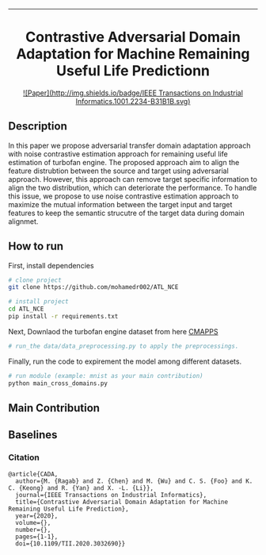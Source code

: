 
---   
<div align="center">    
 
# Contrastive Adversarial Domain Adaptation for Machine Remaining Useful Life Predictionn     

[![Paper](http://img.shields.io/badge/IEEE Transactions on Industrial Informatics.1001.2234-B31B1B.svg)](https://ieeexplore.ieee.org/document/9234721)

<!--
ARXIV   
[![Paper](http://img.shields.io/badge/arxiv-math.co:1480.1111-B31B1B.svg)](https://www.nature.com/articles/nature14539)
-->



<!--  
Conference   
-->   
</div>
 
## Description   
In this paper we propose adversarial transfer domain adaptation approach with noise contrastive estimation approach for remaining useful life estimation of turbofan engine. The proposed approach aim to align the feature distrubtion between the source and target using adversarial approach. However, this approach can remove target specific information to align the two distribution, which can deteriorate the performance. To handle this issue, we propose to use noise contrastive estimation approach to maximize the mutual information between the target input and target features to keep the semantic strucutre of the target data during domain alignmet. 
## How to run   
First, install dependencies   
```bash
# clone project   
git clone https://github.com/mohamedr002/ATL_NCE  

# install project   
cd ATL_NCE   
pip install -r requirements.txt
 ```   
 Next, Downlaod the turbofan engine dataset from here  [CMAPPS](https://catalog.data.gov/dataset/c-mapss-aircraft-engine-simulator-data)
  ```bash
# run_the data/data_preprocessing.py to apply the preprocessings.
```
 Finally, run the code to expirement the model among different datasets. 
 ```bash
# run module (example: mnist as your main contribution)   
python main_cross_domains.py    
```

## Main Contribution      


## Baselines    

### Citation   
```
@article{CADA,
  author={M. {Ragab} and Z. {Chen} and M. {Wu} and C. S. {Foo} and K. C. {Keong} and R. {Yan} and X. -L. {Li}},
  journal={IEEE Transactions on Industrial Informatics}, 
  title={Contrastive Adversarial Domain Adaptation for Machine Remaining Useful Life Prediction}, 
  year={2020},
  volume={},
  number={},
  pages={1-1},
  doi={10.1109/TII.2020.3032690}}
```   
